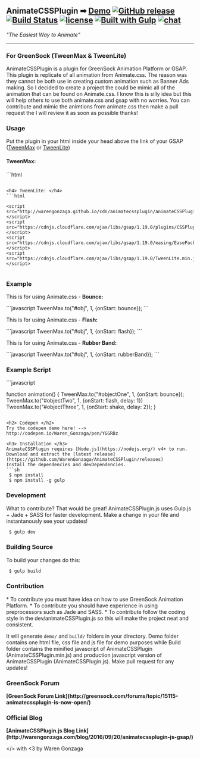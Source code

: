 ## AnimateCSSPlugin ➡ [Demo](http://warengonzaga.github.io/sites/animatecssplugin.html) [![GitHub release](https://img.shields.io/github/release/WarenGonzaga/AnimateCSSPlugin.svg)](https://github.com/WarenGonzaga/AnimateCSSPlugin/releases) [![Build Status](https://travis-ci.org/WarenGonzaga/AnimateCSSPlugin.svg?branch=master)](https://travis-ci.org/WarenGonzaga/AnimateCSSPlugin) [![license](https://img.shields.io/badge/license-MIT-blue.svg)](https://opensource.org/licenses/MIT) [![Built with Gulp](https://img.shields.io/badge/Built%20with-GULP-%23CF4646.svg)](http://gulpjs.com/) [![chat](https://img.shields.io/badge/chat-gitter-green.svg)](https://gitter.im/animatecssplugin/Lobby)
<i>"The Easiest Way to Animate"</i>
***

### For GreenSock (TweenMax & TweenLite) </h3>
<p> AnimateCSSPlugin is a plugin for GreenSock Animation Platform or GSAP. This plugin is replicate of all animation from Animate.css. The reason was they cannot be both use in creating custom animation such as Banner Ads making. So I decided to create a project the could be mimic all of the animation that can be found on Animate.css. I know this is silly idea but this will help others to use both animate.css and gsap with no worries. You can contribute and mimic the animtions from animate.css then make a pull request the I will review it as soon as possible thanks!

<h3> Usage </h3>
<p>Put the plugin in your html inside your head above the link of your GSAP (<u>TweenMax</u> or <u>TweenLite</u>)</p>
<h4> TweenMax: </h4>
```html

 <script src="http://warengonzaga.github.io/cdn/animatecssplugin/animateCSSPlugin.min.js"></script>
 <script src="https://cdnjs.cloudflare.com/ajax/libs/gsap/1.19.0/TweenMax.min.js"></script>
 
```

<h4> TweenLite: </h4>
```html

<script src="http://warengonzaga.github.io/cdn/animatecssplugin/animateCSSPlugin.min.js"></script>
<script src="https://cdnjs.cloudflare.com/ajax/libs/gsap/1.19.0/plugins/CSSPlugin.min.js"></script>
<script src="https://cdnjs.cloudflare.com/ajax/libs/gsap/1.19.0/easing/EasePack.min.js"></script>
<script src="https://cdnjs.cloudflare.com/ajax/libs/gsap/1.19.0/TweenLite.min.js"></script>
 
```

<h3> Example </h3>

<p>This is for using Animate.css - <b>Bounce:</b></p>
```javascript
 TweenMax.to("#obj", 1, {onStart: bounce});
```

<p>This is for using Animate.css - <b>Flash:</b></p>
```javascript
 TweenMax.to("#obj", 1, {onStart: flash});
```

<p>This is for using Animate.css - <b>Rubber Band:</b></p>
```javascript
 TweenMax.to("#obj", 1, {onStart: rubberBand});
```

<h3> Example Script </h3>
```javascript

function animation() {
  TweenMax.to("#objectOne", 1, {onStart: bounce});
  TweenMax.to("#objectTwo", 1, {onStart: flash, delay: 1})
  TweenMax.to("#objectThree", 1, {onStart: shake, delay: 2});
}

```

<h2> Codepen </h2>
Try the codepen demo here! --> http://codepen.io/Waren_Gonzaga/pen/YGGRBz

<h3> Installation </h3>
AnimateCSSPlugin requires [Node.js](https://nodejs.org/) v4+ to run.
Download and extract the [latest release](https://github.com/WarenGonzaga/AnimateCSSPlugin/releases)
Install the dependencies and devDependencies.
```sh
 $ npm install
 $ npm install -g gulp
```

<h3> Development </h3>
What to contribute? That would be great!
AnimateCSSPlugin.js uses Gulp.js + Jade + SASS for faster development. Make a change in your file and instantanously see your updates!

```sh
 $ gulp dev
```

<h3> Building Source </h3>
To build your changes do this:

```sh
 $ gulp build
```

<h3> Contribution </h3>
* To contribute you must have idea on how to use GreenSock Animation Platform.
* To contribute you should have experience in using preprocessors such as Jade and SASS.
* To contribute follow the coding style in the dev/animateCSSPlugin.js so this will make the project neat and consistent. 

It will generate `demo/` and `build/` folders in your directory. Demo folder contains one html file, css file and js file for demo purposes while Build folder contains the minified javascript of AnimateCSSPlugin (AnimateCSSPlugin.min.js) and production javascript version of AnimateCSSPlugin (AnimateCSSPlugin.js). Make pull request for any updates!

<h3> GreenSock Forum </h3>
<b>[GreenSock Forum Link](http://greensock.com/forums/topic/15115-animatecssplugin-is-now-open/)</b>

<h3> Official Blog </h3>
<b>[AnimateCSSPlugin.js Blog Link](http://warengonzaga.com/blog/2016/09/20/animatecssplugin-js-gsap/)</b>

</> with <3 by Waren Gonzaga
